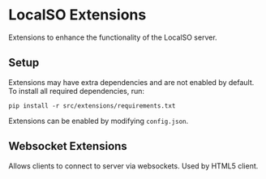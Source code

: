 # LocalSO Extensions
Extensions to enhance the functionality of the LocalSO server.

## Setup
Extensions may have extra dependencies and are not enabled by default. To install all required dependencies, run:
```
pip install -r src/extensions/requirements.txt
```

Extensions can be enabled by modifying `config.json`.

## Websocket Extensions
Allows clients to connect to server via websockets. Used by HTML5 client.
